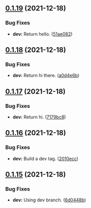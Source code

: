 ## [0.1.19](https://github.com/polinchw/hello-github-webhook/compare/v0.1.18...v0.1.19) (2021-12-18)


### Bug Fixes

* **dev:** Return hello. ([51ae082](https://github.com/polinchw/hello-github-webhook/commit/51ae08209efbae63adcfd34a1769c3e9dfcc2a4c))



## [0.1.18](https://github.com/polinchw/hello-github-webhook/compare/v0.1.17...v0.1.18) (2021-12-18)


### Bug Fixes

* **dev:** Return hi there. ([a0d4e6b](https://github.com/polinchw/hello-github-webhook/commit/a0d4e6ba494394529120f36d241b9eb5dba7752f))



## [0.1.17](https://github.com/polinchw/hello-github-webhook/compare/v0.1.16...v0.1.17) (2021-12-18)


### Bug Fixes

* **dev:** Return hi. ([7179bc8](https://github.com/polinchw/hello-github-webhook/commit/7179bc81390911f354b47736172a5affad47c83b))



## [0.1.16](https://github.com/polinchw/hello-github-webhook/compare/v0.1.15...v0.1.16) (2021-12-18)


### Bug Fixes

* **dev:** Build a dev tag. ([2010ecc](https://github.com/polinchw/hello-github-webhook/commit/2010ecc15bdec338695dbec5bab8c5c4eb28cbd6))



## [0.1.15](https://github.com/polinchw/hello-github-webhook/compare/v0.1.14...v0.1.15) (2021-12-18)


### Bug Fixes

* **dev:** Using dev branch. ([6d0448b](https://github.com/polinchw/hello-github-webhook/commit/6d0448b2495eef5271f7d74fc0ebf78eab4ee2f5))



